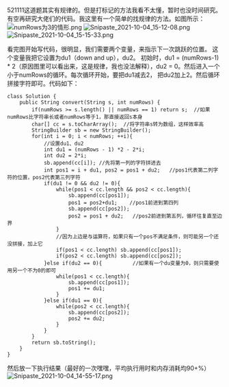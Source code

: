 521111这道题其实有规律的。但是打标记的方法我看不太懂，暂时也没时间研究。有空再研究大佬们的代码。我这里有一个简单的找规律的方法。如图所示：
    ![numRows为3的情形.png](https://pic.leetcode-cn.com/1633331746-GfoQkk-numRows%E4%B8%BA3%E7%9A%84%E6%83%85%E5%BD%A2.png)
![Snipaste_2021-10-04_15-12-08.png](https://pic.leetcode-cn.com/1633331764-oKHjLO-Snipaste_2021-10-04_15-12-08.png)
![Snipaste_2021-10-04_15-15-33.png](https://pic.leetcode-cn.com/1633331770-vrtTQZ-Snipaste_2021-10-04_15-15-33.png)

看完图开始写代码，很明显，我们需要两个变量，来指示下一次跳跃的位置。
这个变量我把它设置为du1（down and up），du2。
初始时，du1 = (numRows-1) * 2（原因图里可以看出来，这是规律，我也没法解释），du2 = 0。然后进入一个小于numRows的循环。每次循环开始，要把du1减去2， 把du2加上2。然后循环拼接字符即可。代码如下：
```
class Solution {
    public String convert(String s, int numRows) {
        if(numRows >= s.length() || numRows == 1) return s;  //如果numRows比字符串长或者numRows等于1，那直接返回s本身
        char[] cc = s.toCharArray();  //将字符串s转为数组，这样效率高
        StringBuilder sb = new StringBuilder();
        for(int i = 0; i < numRows; ++i){
            //设置du1、du2
            int du1 = (numRows - 1) *2 - 2*i;
            int du2 = 2*i;
            sb.append(cc[i]); //先将第一列的字符拼进去
            int pos1 = i + du1, pos2 = pos1 + du2;   //pos1代表第二列字符的位置，pos2代表第三列字符
            if(du1 != 0 && du2 != 0){
                while(pos1 < cc.length && pos2 < cc.length){
                    sb.append(cc[pos1]); 
                    pos1 = pos2+du1;    //pos1前进到第四列
                    sb.append(cc[pos2]);
                    pos2 = pos1 + du2;   //pos2前进到第五列，循环往复直至边界
                }
                //因为上边是与运算符，如果只有一个pos不满足条件，则可能另一个还没拼接，加上它
                if(pos1 < cc.length) sb.append(cc[pos1]);   
                if(pos2 < cc.length) sb.append(cc[pos2]);
            }else if(du2 == 0){          //如果有一个du变量为0，则只需要使用另一个不为0的即可
                while(pos1 < cc.length){
                    sb.append(cc[pos1]);
                    pos1 += du1;
                }
            }else if(du1 == 0){
                while(pos2 < cc.length){
                    sb.append(cc[pos2]);
                    pos2 += du2;
                }
            }
        }
        return sb.toString();
    }
}
```
然后放一下执行结果（最好的一次嘿嘿，平均执行用时和内存消耗均90+%）
![Snipaste_2021-10-04_14-55-17.png](https://pic.leetcode-cn.com/1633332277-jVbVWl-Snipaste_2021-10-04_14-55-17.png)

